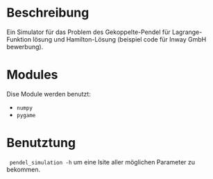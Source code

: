 Beschreibung
===========

Ein Simulator für das Problem des Gekoppelte-Pendel für Lagrange-Funktion lösung und Hamilton-Lösung (beispiel code für Inway GmbH bewerbung).



Modules
================

Dise Module werden benutzt:

* `numpy`
* `pygame`


Benutztung
==================

 ` pendel_simulation -h` um eine lsite aller möglichen Parameter zu bekommen.

